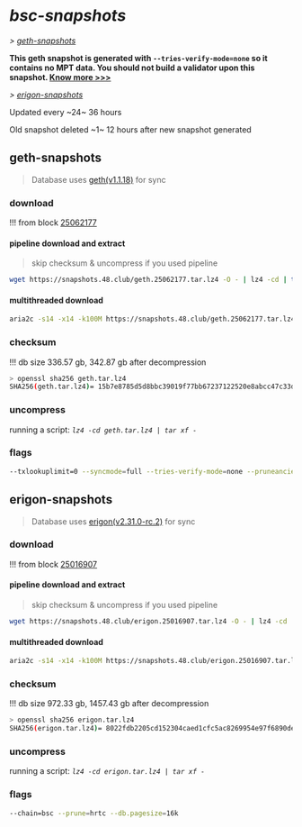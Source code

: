 # *bsc-snapshots*


*\> [geth-snapshots](#geth-snapshots)*

**This geth snapshot is generated with `--tries-verify-mode=none` so it contains no MPT data. You should not build a validator upon this snapshot. [Know more >>>](https://github.com/bnb-chain/bsc/pull/926)**

*\> [erigon-snapshots](#erigon-snapshots)*

Updated every ~24~ 36 hours

Old snapshot deleted ~1~ 12 hours after new snapshot generated

## geth-snapshots


> Database uses [geth(v1.1.18)](https://github.com/bnb-chain/bsc/releases/tag/v1.1.18) for sync


### download

<!-- begin_geth -->

!!! from block [25062177](https://bscscan.com/block/25062177)

#### pipeline download and extract
> skip checksum & uncompress if you used pipeline
```bash
wget https://snapshots.48.club/geth.25062177.tar.lz4 -O - | lz4 -cd | tar xf -
```

#### multithreaded download

```bash
aria2c -s14 -x14 -k100M https://snapshots.48.club/geth.25062177.tar.lz4 -o geth.tar.lz4
```


### checksum

!!! db size 336.57 gb, 342.87 gb after decompression
```bash
> openssl sha256 geth.tar.lz4
SHA256(geth.tar.lz4)= 15b7e8785d5d8bbc39019f77bb67237122520e8abcc47c33dea7bbe31ba5238c
```

<!-- end_geth -->

### uncompress


running a script: _`lz4 -cd geth.tar.lz4 | tar xf -`_


### flags


```bash
--txlookuplimit=0 --syncmode=full --tries-verify-mode=none --pruneancient=true --diffblock=5000
```


## erigon-snapshots


> Database uses [erigon(v2.31.0-rc.2)](https://github.com/ledgerwatch/erigon/releases/tag/v2.31.0-rc.2) for sync


### download

<!-- begin_erigon -->

!!! from block [25016907](https://bscscan.com/block/25016907)

#### pipeline download and extract
> skip checksum & uncompress if you used pipeline
```bash
wget https://snapshots.48.club/erigon.25016907.tar.lz4 -O - | lz4 -cd | tar xf -
```

#### multithreaded download

```bash
aria2c -s14 -x14 -k100M https://snapshots.48.club/erigon.25016907.tar.lz4 -o erigon.tar.lz4
```


### checksum

!!! db size 972.33 gb, 1457.43 gb after decompression
```bash
> openssl sha256 erigon.tar.lz4
SHA256(erigon.tar.lz4)= 8022fdb2205cd152304caed1cfc5ac8269954e97f6890de4fcf1f9019fe7cbfb
```

<!-- end_erigon -->


### uncompress


running a script: _`lz4 -cd erigon.tar.lz4 | tar xf -`_


### flags


```bash
--chain=bsc --prune=hrtc --db.pagesize=16k
```

